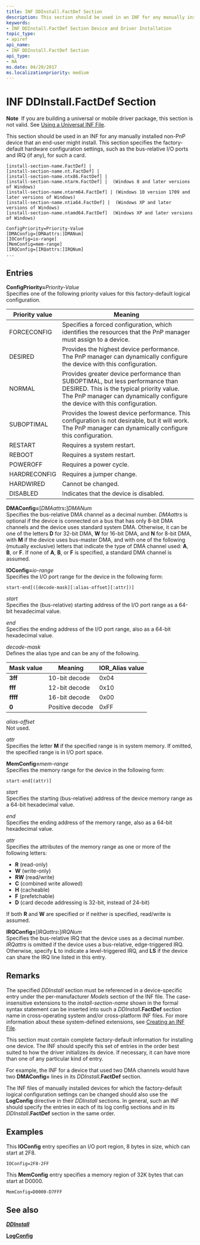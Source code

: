 ```yaml
---
title: INF DDInstall.FactDef Section
description: This section should be used in an INF for any manually installed non-PnP device that an end-user might install.
keywords:
- INF DDInstall.FactDef Section Device and Driver Installation
topic_type:
- apiref
api_name:
- INF DDInstall.FactDef Section
api_type:
- NA
ms.date: 04/20/2017
ms.localizationpriority: medium
---
```


# INF DDInstall.FactDef Section


**Note**  If you are building a universal or mobile driver package, this section is not valid. See [Using a Universal INF File](using-a-universal-inf-file.md).

 

This section should be used in an INF for any manually installed non-PnP device that an end-user might install. This section specifies the factory-default hardware configuration settings, such as the bus-relative I/O ports and IRQ (if any), for such a card.

```inf
[install-section-name.FactDef] |
[install-section-name.nt.FactDef] | 
[install-section-name.ntx86.FactDef] | 
[install-section-name.ntarm.FactDef] |  (Windows 8 and later versions of Windows)
[install-section-name.ntarm64.FactDef] | (Windows 10 version 1709 and later versions of Windows)
[install-section-name.ntia64.FactDef] |  (Windows XP and later versions of Windows)
[install-section-name.ntamd64.FactDef]  (Windows XP and later versions of Windows)
 
ConfigPriority=Priority-Value
[DMAConfig=[DMAattrs:]DMANum]
[IOConfig=io-range]
[MemConfig=mem-range]
[IRQConfig=[IRQattrs:]IRQNum]
... 
```

## Entries


<a href="" id="configpriority-priority-value"></a>**ConfigPriority=**<em>Priority-Value</em>  
Specifies one of the following priority values for this factory-default logical configuration.

| Priority value | Meaning                                                                                                                                                                                                   |
|----------------|-----------------------------------------------------------------------------------------------------------------------------------------------------------------------------------------------------------|
| FORCECONFIG    | Specifies a forced configuration, which identifies the resources that the PnP manager must assign to a device.                                                                                            |
| DESIRED        | Provides the highest device performance. The PnP manager can dynamically configure the device with this configuration.                                                                                    |
| NORMAL         | Provides greater device performance than SUBOPTIMAL, but less performance than DESIRED. This is the typical priority value. The PnP manager can dynamically configure the device with this configuration. |
| SUBOPTIMAL     | Provides the lowest device performance. This configuration is not desirable, but it will work. The PnP manager can dynamically configure this configuration.                                              |
| RESTART        | Requires a system restart.                                                                                                                                                                                |
| REBOOT         | Requires a system restart.                                                                                                                                                                                |
| POWEROFF       | Requires a power cycle.                                                                                                                                                                                   |
| HARDRECONFIG   | Requires a jumper change.                                                                                                                                                                                 |
| HARDWIRED      | Cannot be changed.                                                                                                                                                                                        |
| DISABLED       | Indicates that the device is disabled.                                                                                                                                                                    |

 

<a href="" id="dmaconfig--dmaattrs--dmanum"></a>**DMAConfig=**\[<em>DMAattrs</em>**:**\]*DMANum*  
Specifies the bus-relative DMA channel as a decimal number. *DMAattrs* is optional if the device is connected on a bus that has only 8-bit DMA channels and the device uses standard system DMA. Otherwise, it can be one of the letters **D** for 32-bit DMA, **W** for 16-bit DMA, and **N** for 8-bit DMA, with **M** if the device uses bus-master DMA, and with one of the following (mutually exclusive) letters that indicate the type of DMA channel used: **A**, **B**, or **F**. If none of **A**, **B**, or **F** is specified, a standard DMA channel is assumed.

<a href="" id="ioconfig-io-range"></a>**IOConfig=**<em>io-range</em>  
Specifies the I/O port range for the device in the following form:

```inf
start-end[([decode-mask][:alias-offset][:attr])]
```

<a href="" id="start"></a>*start*  
Specifies the (bus-relative) starting address of the I/O port range as a 64-bit hexadecimal value.

<a href="" id="end-"></a>*end*   
Specifies the ending address of the I/O port range, also as a 64-bit hexadecimal value.

<a href="" id="decode-mask-"></a>*decode-mask*   
Defines the alias type and can be any of the following.

| Mask value | Meaning         | IOR_Alias value |
|------------|-----------------|------------------|
| **3ff**    | 10-bit decode   | 0x04             |
| **fff**    | 12-bit decode   | 0x10             |
| **ffff**   | 16-bit decode   | 0x00             |
| **0**      | Positive decode | 0xFF             |

 

<a href="" id="alias-offset"></a>*alias-offset*  
Not used.

<a href="" id="attr"></a>*attr*  
Specifies the letter **M** if the specified range is in system memory. If omitted, the specified range is in I/O port space.

<a href="" id="memconfig-mem-range"></a>**MemConfig=**<em>mem-range</em>  
Specifies the memory range for the device in the following form:

```inf
start-end[(attr)]
```

<a href="" id="start"></a>*start*  
Specifies the starting (bus-relative) address of the device memory range as a 64-bit hexadecimal value.

<a href="" id="end-"></a>*end*   
Specifies the ending address of the memory range, also as a 64-bit hexadecimal value.

<a href="" id="attr"></a>*attr*  
Specifies the attributes of the memory range as one or more of the following letters:

-   **R** (read-only)
-   **W** (write-only)
-   **RW** (read/write)
-   **C** (combined write allowed)
-   **H** (cacheable)
-   **F** (prefetchable)
-   **D** (card decode addressing is 32-bit, instead of 24-bit)

If both **R** and **W** are specified or if neither is specified, read/write is assumed.

<a href="" id="irqconfig--irqattrs--irqnum"></a>**IRQConfig=**\[<em>IRQattrs</em>**:**\]*IRQNum*  
Specifies the bus-relative IRQ that the device uses as a decimal number. *IRQattrs* is omitted if the device uses a bus-relative, edge-triggered IRQ. Otherwise, specify **L** to indicate a level-triggered IRQ, and **LS** if the device can share the IRQ line listed in this entry.

## Remarks

The specified *DDInstall* section must be referenced in a device-specific entry under the per-manufacturer *Models* section of the INF file. The case-insensitive extensions to the *install-section-name* shown in the formal syntax statement can be inserted into such a <em>DDInstall</em>**.FactDef** section name in cross-operating system and/or cross-platform INF files. For more information about these system-defined extensions, see [Creating an INF File](overview-of-inf-files.md).

This section must contain complete factory-default information for installing one device. The INF should specify this set of entries in the order best suited to how the driver initializes its device. If necessary, it can have more than one of any particular kind of entry.

For example, the INF for a device that used two DMA channels would have two **DMAConfig=** lines in its <em>DDInstall</em>**.FactDef** section.

The INF files of manually installed devices for which the factory-default logical configuration settings can be changed should also use the **LogConfig** directive in their *DDInstall* sections. In general, such an INF should specify the entries in each of its log config sections and in its <em>DDInstall</em>**.FactDef** section in the same order.

## Examples

This **IOConfig** entry specifies an I/O port region, 8 bytes in size, which can start at 2F8.

```inf
IOConfig=2F8-2FF
```

This **MemConfig** entry specifies a memory region of 32K bytes that can start at D0000.

```inf
MemConfig=D0000-D7FFF
```

## See also


[***DDInstall***](inf-ddinstall-section.md)

[**LogConfig**](inf-logconfig-directive.md)

 

 






